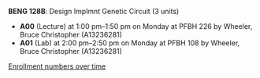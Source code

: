 **BENG 128B**: Design Implmnt Genetic Circuit (3 units)

- **A00** (Lecture) at 1:00 pm–1:50 pm on Monday at PFBH 226 by Wheeler, Bruce Christopher (A13236281)
- **A01** (Lab) at 2:00 pm–2:50 pm on Monday at PFBH 108 by Wheeler, Bruce Christopher (A13236281)

[Enrollment numbers over time](./BENG128B.tsv)

